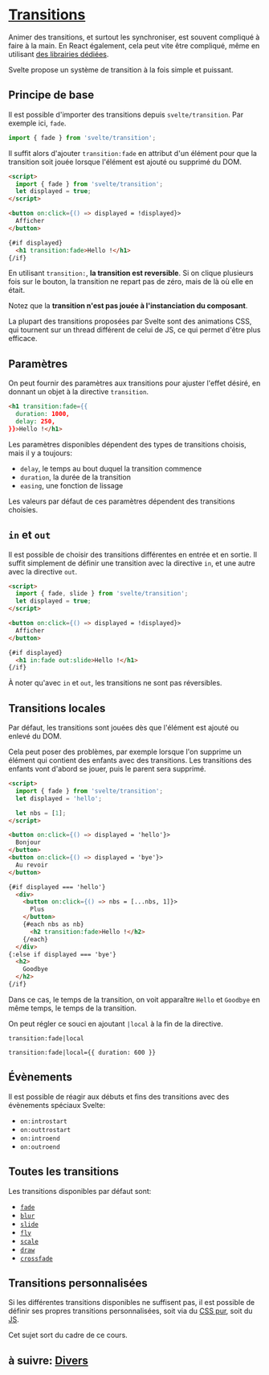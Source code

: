 # [Transitions](https://svelte.dev/docs#svelte_transition)

Animer des transitions, et surtout les synchroniser, est souvent compliqué à faire à la main. En React également, cela peut vite être compliqué, même en utilisant [des librairies dédiées](https://reactcommunity.org/react-transition-group/).

Svelte propose un système de transition à la fois simple et puissant.

## Principe de base

Il est possible d'importer des transitions depuis `svelte/transition`. Par exemple ici, `fade`.

```js
import { fade } from 'svelte/transition';
```

Il suffit alors d'ajouter `transition:fade` en attribut d'un élément pour que la transition soit jouée lorsque l'élément est ajouté ou supprimé du DOM.

```html
<script>
  import { fade } from 'svelte/transition';
  let displayed = true;
</script>

<button on:click={() => displayed = !displayed}>
  Afficher
</button>

{#if displayed}
  <h1 transition:fade>Hello !</h1>
{/if}
```

En utilisant `transition:`, **la transition est reversible**. Si on clique plusieurs fois sur le bouton, la transition ne repart pas de zéro, mais de là où elle en était.

Notez que la **transition n'est pas jouée à l'instanciation du composant**.

La plupart des transitions proposées par Svelte sont des animations CSS, qui tournent sur un thread différent de celui de JS, ce qui permet d'être plus efficace.

## Paramètres

On peut fournir des paramètres aux transitions pour ajuster l'effet désiré, en donnant un objet à la directive `transition`.

```html
<h1 transition:fade={{
  duration: 1000,
  delay: 250,
}}>Hello !</h1>
```

Les paramètres disponibles dépendent des types de transitions choisis, mais il y a toujours:

- `delay`, le temps au bout duquel la transition commence
- `duration`, la durée de la transition
- `easing`, une fonction de lissage

Les valeurs par défaut de ces paramètres dépendent des transitions choisies.

## `in` et `out`

Il est possible de choisir des transitions différentes en entrée et en sortie. Il suffit simplement de définir une transition avec la directive `in`, et une autre avec la directive `out`.

```html
<script>
  import { fade, slide } from 'svelte/transition';
  let displayed = true;
</script>

<button on:click={() => displayed = !displayed}>
  Afficher
</button>

{#if displayed}
  <h1 in:fade out:slide>Hello !</h1>
{/if}
```

À noter qu'avec `in` et `out`, les transitions ne sont pas réversibles.

## Transitions locales

Par défaut, les transitions sont jouées dès que l'élément est ajouté ou enlevé du DOM.

Cela peut poser des problèmes, par exemple lorsque l'on supprime un élément qui contient des enfants avec des transitions. Les transitions des enfants vont d'abord se jouer, puis le parent sera supprimé.

```html
<script>
  import { fade } from 'svelte/transition';
  let displayed = 'hello';

  let nbs = [1];
</script>

<button on:click={() => displayed = 'hello'}>
  Bonjour
</button>
<button on:click={() => displayed = 'bye'}>
  Au revoir
</button>

{#if displayed === 'hello'}
  <div>
    <button on:click={() => nbs = [...nbs, 1]}>
      Plus
    </button>
    {#each nbs as nb}
      <h2 transition:fade>Hello !</h2>
    {/each}
  </div>
{:else if displayed === 'bye'}
  <h2>
    Goodbye
  </h2>
{/if}
```

Dans ce cas, le temps de la transition, on voit apparaître `Hello` et `Goodbye` en même temps, le temps de la transition.

On peut régler ce souci en ajoutant `|local` à la fin de la directive.

`transition:fade|local`

`transition:fade|local={{ duration: 600 }}`

## Évènements

Il est possible de réagir aux débuts et fins des transitions avec des évènements spéciaux Svelte:

- `on:introstart`
- `on:outtrostart`
- `on:introend`
- `on:outroend`

## Toutes les transitions

Les transitions disponibles par défaut sont:

- [`fade`](https://svelte.dev/docs#fade)
- [`blur`](https://svelte.dev/docs#blur)
- [`slide`](https://svelte.dev/docs#slide)
- [`fly`](https://svelte.dev/docs#fly)
- [`scale`](https://svelte.dev/docs#scale)
- [`draw`](https://svelte.dev/docs#draw)
- [`crossfade`](https://svelte.dev/docs#crossfade)

## Transitions personnalisées

Si les différentes transitions disponibles ne suffisent pas, il est possible de définir ses propres transitions personnalisées, soit via du [CSS pur](https://svelte.dev/tutorial/custom-css-transitions), soit du [JS](https://svelte.dev/tutorial/custom-js-transitions).

Cet sujet sort du cadre de ce cours.

## à suivre: [Divers](./5-2_misc.md)
